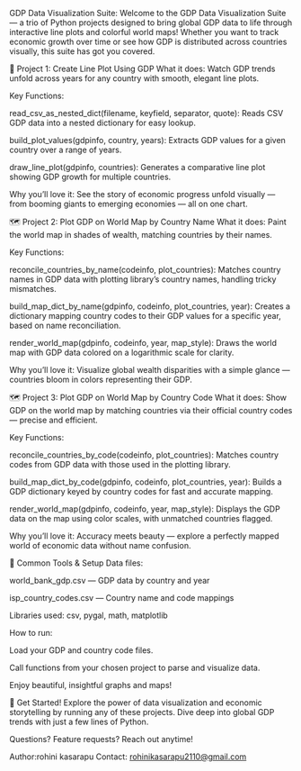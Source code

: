 GDP Data Visualization Suite:
Welcome to the GDP Data Visualization Suite — a trio of Python projects designed to bring global GDP data to life through interactive line plots and colorful world maps! Whether you want to track economic growth over time or see how GDP is distributed across countries visually, this suite has got you covered.

🚀 Project 1: Create Line Plot Using GDP
What it does:
Watch GDP trends unfold across years for any country with smooth, elegant line plots.

Key Functions:

read_csv_as_nested_dict(filename, keyfield, separator, quote):
Reads CSV GDP data into a nested dictionary for easy lookup.

build_plot_values(gdpinfo, country, years):
Extracts GDP values for a given country over a range of years.

draw_line_plot(gdpinfo, countries):
Generates a comparative line plot showing GDP growth for multiple countries.

Why you’ll love it:
See the story of economic progress unfold visually — from booming giants to emerging economies — all on one chart.

🗺️ Project 2: Plot GDP on World Map by Country Name
What it does:
Paint the world map in shades of wealth, matching countries by their names.

Key Functions:

reconcile_countries_by_name(codeinfo, plot_countries):
Matches country names in GDP data with plotting library’s country names, handling tricky mismatches.

build_map_dict_by_name(gdpinfo, codeinfo, plot_countries, year):
Creates a dictionary mapping country codes to their GDP values for a specific year, based on name reconciliation.

render_world_map(gdpinfo, codeinfo, year, map_style):
Draws the world map with GDP data colored on a logarithmic scale for clarity.

Why you’ll love it:
Visualize global wealth disparities with a simple glance — countries bloom in colors representing their GDP.

🗺️ Project 3: Plot GDP on World Map by Country Code
What it does:
Show GDP on the world map by matching countries via their official country codes — precise and efficient.

Key Functions:

reconcile_countries_by_code(codeinfo, plot_countries):
Matches country codes from GDP data with those used in the plotting library.

build_map_dict_by_code(gdpinfo, codeinfo, plot_countries, year):
Builds a GDP dictionary keyed by country codes for fast and accurate mapping.

render_world_map(gdpinfo, codeinfo, year, map_style):
Displays the GDP data on the map using color scales, with unmatched countries flagged.

Why you’ll love it:
Accuracy meets beauty — explore a perfectly mapped world of economic data without name confusion.

🔧 Common Tools & Setup
Data files:

world_bank_gdp.csv — GDP data by country and year

isp_country_codes.csv — Country name and code mappings

Libraries used:
csv, pygal, math, matplotlib

How to run:

Load your GDP and country code files.

Call functions from your chosen project to parse and visualize data.

Enjoy beautiful, insightful graphs and maps!

🌟 Get Started!
Explore the power of data visualization and economic storytelling by running any of these projects. Dive deep into global GDP trends with just a few lines of Python.

Questions? Feature requests? Reach out anytime!

Author:rohini kasarapu
Contact: rohinikasarapu2110@gmail.com
